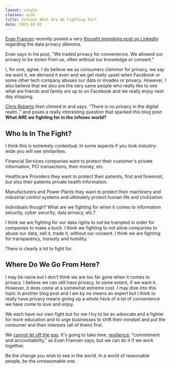 ```yaml
---
layout: single
classes: wide
title: Infosec What Are We Fighting For?
date: 2021-02-02
---
```

[Evan Francen](https://twitter.com/evanfrancen) recently posted a very [thought provoking post on LinkedIn](https://www.linkedin.com/posts/evanfrancen_privacy-missionbeforemoney-activity-6760827622193811456-_r9v/) regarding the data privacy dilemma.

Evan says in his post, "We traded privacy for convenience. We allowed our privacy to be stolen from us, often without our knowledge or consent."

I, for one, agree. I do believe we as consumers clammor for privacy, we say we want it, we demand it even and we get really upset when Facebook or some other tech company abuses our data or invades or privacy. However, I also believe that we also are the very same people who really like to see what are friends and family are up to on Facebook and we really enjoy next day shipping.

[Chris Roberts](https://www.linkedin.com/feed/update/urn:li:activity:6760827622193811456?commentUrn=urn%3Ali%3Acomment%3A%28activity%3A6760827622193811456%2C6760830852831215616%29) then chimed in and says, "There is no privacy in the digital realm.." and poses a really interesting question that sparked this blog post: **What ARE we fighting for in the infosec world?**

## Who Is In The Fight?
I think this is extremely contextual. In some aspects if you look industry-wide you will see similarities. 

Financial Services companies want to protect their customer's private information, PCI transactions, their money, etc.

Healthcare Providers they want to protect their patients, first and foremost, but also their patients private health information.

Manufacturers and Power Plants they want to protect their machinery and industrial control systems and ultimately protect human life and civilization.

Individuals though? What are we fighting for when it comes to information security, cyber security, data privacy, etc.?

I think we are fighting for our data rights to not be trampled in order for companies to make a buck.
I think we fighting to not allow companies to abuse our data, sell it, trade it, without our consent.
I think we are fighting for transparency, honesty and humility.

There is clearly a lot to fight for.

## Where Do We Go From Here?
I may be naive but I don't think we are too far gone when it comes to privacy. I believe we can still have privacy, to some extent, if we want it. However, it does come at a somewhat extreme cost. I may dive into this topic in another blog post and I am by no means an expert but I think to really have privacy means giving up a whole heck of a lot of convenience we have come to love and enjoy.

We each have our own fight but for me I try to be an advocate and a fighter for more education and to urge businesses to shift their mindset and put the consumer and their interests (all of them) first.

We [cannot let off the gas](https://www.spenceralessi.com/Progress-Is-Made-By-Doing-Not-By-Pondering/). It's going to take time, [resilience](https://www.spenceralessi.com/3-Important-Qualities-For-Infosec-Practitoners/), "commitment and accountability," as Evan Francen says, but we can do it if we work together.

Be the change you wish to see in the world. In a world of reasonable people, be the unreasonable one.